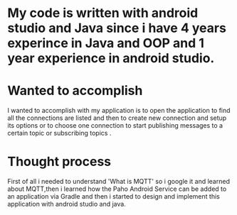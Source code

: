 # My code is written with android studio and Java since i have 4 years experince in Java and OOP and 1 year experience in android studio.

# Wanted to accomplish
I wanted to accomplish with my application is to open the application to find all the connections are listed and then to create new connection and setup its options or to choose one connection to start publishing messages to a certain topic or subscribing topics .

# Thought process 
First of all i needed to understand 'What is MQTT' so i google it and learned about MQTT,then i learned how the Paho Android Service can be added to an application via Gradle and then i started to design and implement this application with android studio and java.


